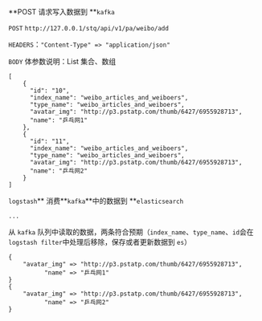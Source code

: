 **POST 请求写入数据到 **`kafka`

`POST` `http://127.0.0.1/stq/api/v1/pa/weibo/add`

`HEADERS`：`"Content-Type" => "application/json"`

`BODY` 体参数说明：List 集合、数组

```
[
    {
      "id": "10",
      "index_name": "weibo_articles_and_weiboers",
      "type_name": "weibo_articles_and_weiboers",
      "avatar_img": "http://p3.pstatp.com/thumb/6427/6955928713",
      "name": "乒乓网1"
    },
    {
      "id": "11",
      "index_name": "weibo_articles_and_weiboers",
      "type_name": "weibo_articles_and_weiboers",
      "avatar_img": "http://p3.pstatp.com/thumb/6427/6955928713",
      "name": "乒乓网2"
    }
]
```

`logstash`** 消费**`kafka`**中的数据到 **`elasticsearch`

```
...
```

从 `kafka` 队列中读取的数据，两条符合预期（`index_name`、`type_name`、`id`会在`logstash filter`中处理后移除，保存或者更新数据到 `es`）

```
{
    "avatar_img" => "http://p3.pstatp.com/thumb/6427/6955928713",
          "name" => "乒乓网1"
}
{
    "avatar_img" => "http://p3.pstatp.com/thumb/6427/6955928713",
          "name" => "乒乓网2"
}
```



